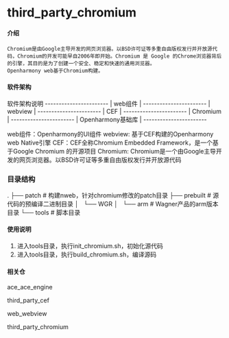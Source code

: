 # third_party_chromium

#### 介绍
    Chromium是由Google主导开发的网页浏览器。以BSD许可证等多重自由版权发行并开放源代码，Chromium的开发可能早自2006年即开始。Chromium 是 Google 的Chrome浏览器背后的引擎，其目的是为了创建一个安全、稳定和快速的通用浏览器。
    Openharmony web基于Chromium构建。

#### 软件架构
软件架构说明
        -----------------------
        |      web组件        |
        -----------------------
        |      webview        |
        -----------------------
        |        CEF          |
        -----------------------
        |      Chromium       |
        -----------------------
        |  Openharmony基础库  |
        -----------------------

 web组件：Openharmony的UI组件
 webview: 基于CEF构建的Openharmony web Native引擎
 CEF：CEF全称Chromium Embedded Framework，是一个基于Google Chromium 的开源项目
 Chromium: Chromium是一个由Google主导开发的网页浏览器。以BSD许可证等多重自由版权发行并开放源代码

### 目录结构

.
├── patch                      # 构建nweb，针对chromium修改的patch目录
├── prebuilt                   # 源代码的预编译二进制目录
│   └── WGR
│       └── arm                # Wagner产品的arm版本目录
└── tools                      # 脚本目录


#### 使用说明

1.  进入tools目录，执行init_chromium.sh，初始化源代码
2.  进入tools目录，执行build_chromium.sh，编译源码


#### 相关仓
ace_ace_engine

third_party_cef

web_webview

third_party_chromium

